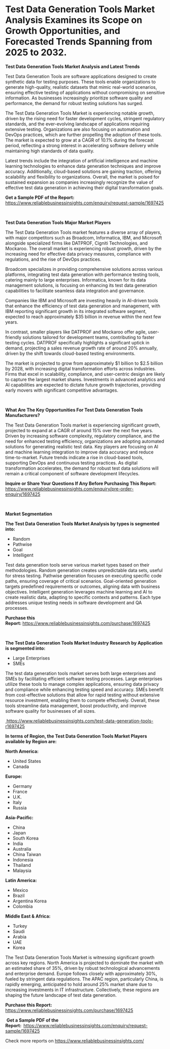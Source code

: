 <p><h1>Test Data Generation Tools Market Analysis Examines its Scope on Growth Opportunities, and Forecasted Trends Spanning from 2025 to 2032.</h1></p><p><strong>Test Data Generation Tools Market Analysis and Latest Trends</strong></p>
<p><p>Test Data Generation Tools are software applications designed to create synthetic data for testing purposes. These tools enable organizations to generate high-quality, realistic datasets that mimic real-world scenarios, ensuring effective testing of applications without compromising on sensitive information. As businesses increasingly prioritize software quality and performance, the demand for robust testing solutions has surged.</p><p>The Test Data Generation Tools Market is experiencing notable growth, driven by the rising need for faster development cycles, stringent regulatory standards, and the ever-evolving landscape of applications requiring extensive testing. Organizations are also focusing on automation and DevOps practices, which are further propelling the adoption of these tools. The market is expected to grow at a CAGR of 10.1% during the forecast period, reflecting a strong interest in accelerating software delivery while maintaining high standards of data quality.</p><p>Latest trends include the integration of artificial intelligence and machine learning technologies to enhance data generation techniques and improve accuracy. Additionally, cloud-based solutions are gaining traction, offering scalability and flexibility to organizations. Overall, the market is poised for sustained expansion as companies increasingly recognize the value of effective test data generation in achieving their digital transformation goals.</p></p>
<p><strong>Get a Sample PDF of the Report:&nbsp;</strong> <a href="https://www.reliablebusinessinsights.com/enquiry/request-sample/1697425?utm_campaign=3259&utm_medium=2&utm_source=Github&utm_content=ia&utm_term=24032025&utm_id=test-data-generation-tools">https://www.reliablebusinessinsights.com/enquiry/request-sample/1697425</a></p>
<p>&nbsp;</p>
<p><strong>Test Data Generation Tools Major Market Players</strong></p>
<p><p>The Test Data Generation Tools market features a diverse array of players, with major competitors such as Broadcom, Informatica, IBM, and Microsoft alongside specialized firms like DATPROF, Cigniti Technologies, and Mockaroo. The overall market is experiencing robust growth, driven by the increasing need for effective data privacy measures, compliance with regulations, and the rise of DevOps practices.</p><p>Broadcom specializes in providing comprehensive solutions across various platforms, integrating test data generation with performance testing tools, catering mainly to large enterprises. Informatica, known for its data management solutions, is focusing on enhancing its test data generation capabilities to facilitate seamless data integration and governance.</p><p>Companies like IBM and Microsoft are investing heavily in AI-driven tools that enhance the efficiency of test data generation and management, with IBM reporting significant growth in its integrated software segment, expected to reach approximately $35 billion in revenue within the next few years. </p><p>In contrast, smaller players like DATPROF and Mockaroo offer agile, user-friendly solutions tailored for development teams, contributing to faster testing cycles. DATPROF specifically highlights a significant uptick in demand, projecting a sales revenue growth rate of around 20% annually, driven by the shift towards cloud-based testing environments.</p><p>The market is projected to grow from approximately $1 billion to $2.5 billion by 2028, with increasing digital transformation efforts across industries. Firms that excel in scalability, compliance, and user-centric design are likely to capture the largest market shares. Investments in advanced analytics and AI capabilities are expected to dictate future growth trajectories, providing early movers with significant competitive advantages.</p></p>
<p>&nbsp;</p>
<p><strong>What Are The Key Opportunities For Test Data Generation Tools Manufacturers?</strong></p>
<p><p>The Test Data Generation Tools market is experiencing significant growth, projected to expand at a CAGR of around 15% over the next five years. Driven by increasing software complexity, regulatory compliance, and the need for enhanced testing efficiency, organizations are adopting automated solutions for generating realistic test data. Key players are focusing on AI and machine learning integration to improve data accuracy and reduce time-to-market. Future trends indicate a rise in cloud-based tools, supporting DevOps and continuous testing practices. As digital transformation accelerates, the demand for robust test data solutions will remain a critical component of software development lifecycles.</p></p>
<p><strong>Inquire or Share Your Questions If Any Before Purchasing This Report:</strong> <a href="https://www.reliablebusinessinsights.com/enquiry/pre-order-enquiry/1697425?utm_campaign=3259&utm_medium=2&utm_source=Github&utm_content=ia&utm_term=24032025&utm_id=test-data-generation-tools">https://www.reliablebusinessinsights.com/enquiry/pre-order-enquiry/1697425</a></p>
<p>&nbsp;</p>
<p><strong>Market Segmentation</strong></p>
<p><strong>The Test Data Generation Tools Market Analysis by types is segmented into:</strong></p>
<p><ul><li>Random</li><li>Pathwise</li><li>Goal</li><li>Intelligent</li></ul></p>
<p><p>Test data generation tools serve various market types based on their methodologies. Random generation creates unpredictable data sets, useful for stress testing. Pathwise generation focuses on executing specific code paths, ensuring coverage of critical scenarios. Goal-oriented generation targets predefined requirements or outcomes, aligning data with business objectives. Intelligent generation leverages machine learning and AI to create realistic data, adapting to specific contexts and patterns. Each type addresses unique testing needs in software development and QA processes.</p></p>
<p><strong>Purchase this Report:&nbsp;</strong><a href="https://www.reliablebusinessinsights.com/purchase/1697425?utm_campaign=3259&utm_medium=2&utm_source=Github&utm_content=ia&utm_term=24032025&utm_id=test-data-generation-tools">https://www.reliablebusinessinsights.com/purchase/1697425</a></p>
<p>&nbsp;</p>
<p><strong>The Test Data Generation Tools Market Industry Research by Application is segmented into:</strong></p>
<p><ul><li>Large Enterprises</li><li>SMEs</li></ul></p>
<p><p>The test data generation tools market serves both large enterprises and SMEs by facilitating efficient software testing processes. Large enterprises utilize these tools to manage complex applications, ensuring data privacy and compliance while enhancing testing speed and accuracy. SMEs benefit from cost-effective solutions that allow for rapid testing without extensive resource investment, enabling them to compete effectively. Overall, these tools streamline data management, boost productivity, and improve software quality for businesses of all sizes.</p></p>
<p><a href="https://www.reliablebusinessinsights.com/test-data-generation-tools-r1697425?utm_campaign=3259&utm_medium=2&utm_source=Github&utm_content=ia&utm_term=24032025&utm_id=test-data-generation-tools">&nbsp;https://www.reliablebusinessinsights.com/test-data-generation-tools-r1697425</a></p>
<p><strong>In terms of Region, the Test Data Generation Tools Market Players available by Region are:</strong></p>
<p>
    <p> <strong> North America: </strong>
        <ul>
            <li>United States</li>
            <li>Canada</li>
        </ul>
        </p> 
    <p> <strong> Europe: </strong>
        <ul>
            <li>Germany</li>
            <li>France</li>
            <li>U.K.</li>
            <li>Italy</li>
            <li>Russia</li>
        </ul>
        </p> 
    <p> <strong> Asia-Pacific: </strong>
        <ul>
            <li>China</li>
            <li>Japan</li>
            <li>South Korea</li>
            <li>India</li>
            <li>Australia</li>
            <li>China Taiwan</li>
            <li>Indonesia</li>
            <li>Thailand</li>
            <li>Malaysia</li>
        </ul>
        </p> 
    <p> <strong> Latin America: </strong>
        <ul>
            <li>Mexico</li>
            <li>Brazil</li>
            <li>Argentina Korea</li>
            <li>Colombia</li>
        </ul>
        </p> 
    <p> <strong> Middle East & Africa: </strong>
        <ul>
            <li>Turkey</li>
            <li>Saudi</li>
            <li>Arabia</li>
            <li>UAE</li>
            <li>Korea</li>
        </ul>
    </p>
    </p>
<p><p>The Test Data Generation Tools Market is witnessing significant growth across key regions. North America is projected to dominate the market with an estimated share of 35%, driven by robust technological advancements and enterprise demand. Europe follows closely with approximately 30%, fueled by stringent data regulations. The APAC region, particularly China, is rapidly emerging, anticipated to hold around 25% market share due to increasing investments in IT infrastructure. Collectively, these regions are shaping the future landscape of test data generation.</p></p>
<p><strong>Purchase this Report: </strong><a href="https://www.reliablebusinessinsights.com/purchase/1697425?utm_campaign=3259&utm_medium=2&utm_source=Github&utm_content=ia&utm_term=24032025&utm_id=test-data-generation-tools">https://www.reliablebusinessinsights.com/purchase/1697425</a></p>
<p>&nbsp;<strong>Get a Sample PDF of the Report:&nbsp;&nbsp;</strong><a href="https://www.reliablebusinessinsights.com/enquiry/request-sample/1697425?utm_campaign=3259&utm_medium=2&utm_source=Github&utm_content=ia&utm_term=24032025&utm_id=test-data-generation-tools">https://www.reliablebusinessinsights.com/enquiry/request-sample/1697425</a></p>
<p><strong></strong></p>
<p>Check more reports on <a href="https://www.reliablebusinessinsights.com/?utm_campaign=3259&utm_medium=2&utm_source=Github&utm_content=ia&utm_term=24032025&utm_id=test-data-generation-tools">https://www.reliablebusinessinsights.com/</a></p>